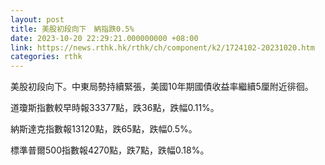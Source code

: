 ```yaml
---
layout: post
title: 美股初段向下　納指跌0.5%
date: 2023-10-20 22:29:21.000000000 +08:00
link: https://news.rthk.hk/rthk/ch/component/k2/1724102-20231020.htm
categories: rthk
---
```


美股初段向下。中東局勢持續緊張，美國10年期國債收益率繼續5厘附近徘徊。

道瓊斯指數較早時報33377點，跌36點，跌幅0.11%。

納斯達克指數報13120點，跌65點，跌幅0.5%。

標準普爾500指數報4270點，跌7點，跌幅0.18%。
